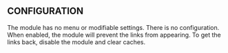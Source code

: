CONFIGURATION
-------------

The module has no menu or modifiable settings. There is no configuration. When
enabled, the module will prevent the links from appearing. To get the links
back, disable the module and clear caches.
